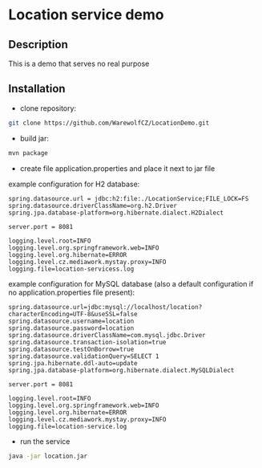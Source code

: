 # Location service demo

## Description

This is a demo that serves no real purpose

## Installation

- clone repository:
```sh
git clone https://github.com/WarewolfCZ/LocationDemo.git
```
- build jar:
```sh
mvn package
```

- create file application.properties and place it next to jar file

example configuration for H2 database:

```properties
spring.datasource.url = jdbc:h2:file:./LocationService;FILE_LOCK=FS
spring.datasource.driverClassName=org.h2.Driver
spring.jpa.database-platform=org.hibernate.dialect.H2Dialect

server.port = 8081

logging.level.root=INFO
logging.level.org.springframework.web=INFO
logging.level.org.hibernate=ERROR
logging.level.cz.mediawork.mystay.proxy=INFO
logging.file=location-servicess.log
```
example configuration for MySQL database (also a default configuration if no application.properties file present):

```properties
spring.datasource.url=jdbc:mysql://localhost/location?characterEncoding=UTF-8&useSSL=false
spring.datasource.username=location
spring.datasource.password=location
spring.datasource.driverClassName=com.mysql.jdbc.Driver
spring.datasource.transaction-isolation=true
spring.datasource.testOnBorrow=true
spring.datasource.validationQuery=SELECT 1
spring.jpa.hibernate.ddl-auto=update
spring.jpa.database-platform=org.hibernate.dialect.MySQLDialect

server.port = 8081

logging.level.root=INFO
logging.level.org.springframework.web=INFO
logging.level.org.hibernate=ERROR
logging.level.cz.mediawork.mystay.proxy=INFO
logging.file=location-service.log
```

- run the service
```sh
java -jar location.jar
```
